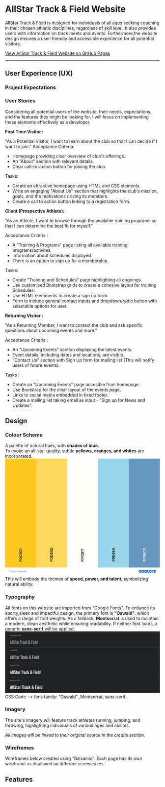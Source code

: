 # AllStar Track & Field Website 
AllStar Track & Field is designed for individuals of all ages seeking coaching in their chosen athletic disciplines, regardless of skill level. It also provides users with information on track meets and events.
Furthermore,the website design ensures a user-friendly and accessible experience for all potential visitors.

[View AllStar Track & Field Website on GitHub Pages]()

---
## User Experience (UX)
### Project Expectations
### User Stories
Considering all potential users of the website, their needs, expectations, and the features they might be looking for, I will focus on implementing these elements effectively as a developer.

**First Time Visitor :** 

"As a Potential Visitor, I want to learn about the club so that I can decide if I want to join."
Acceptance Criteria: 

* Homepage providing clear overview of club's offerings.
* An "About" section with relevant details. 
* Clear call-to-action button for joining the club.

Tasks:
* Create an attractive homepage using HTML and CSS elements.
* Write an engaging "About Us" section that highlights the club's mission, goals, and the motivations driving its members.
* Create a call to action button linking to a registration form.

**Client (Prospective Athlete):**

"As an Athlete, I want to browse through the available training programs so that I can determine the best fit for myself."

Acceptance Criteria : 
* A "Training & Programs" page listing all available training programs/activites.
* Information about schedules displayed.
* There is an option to sign up for a membership.

Tasks:
* Create "Training and Schedules" page highlighting all ongoings.
* Use customised Bootstrap grids to create a cohesive layout for training Schedules.
* Use HTML elemments to create a sign up form.
* Form to include general contact inputs and dropdown/radio button with selectable options for user.

**Returning Visitor :** 

"As a Returning Member, I want to contact the club and ask specific questions about upcoming events and more."

Acceptance Criteria : 
* An "Upcoming Events" section displaying the latest events.
* Event details, including dates and locations, are visible.
* "Contact Us" section with Sign Up form for mailing list (This will notify users of future events).

Tasks :
* Create an "Upcoming Events" page accesible from homepage.
* Use Bootstrap for the clear layout of the events page.
* Links to social media embedded in fixed footer. 
* Create a mailing list taking email as input - "Sign up for News and Updates".

## Design

### Colour Scheme 
A palette of natural hues, with **shades of blue.**  
To evoke an all-star quality, subtle **yellows, oranges, and whites** are incorporated.
![Image showing Project Color Pallette](CSS/images/Colour%20Pallette.png)
This will embody the themes of **speed, power, and talent**, symbolizing natural ability.
### Typography
All fonts on this website are imported from "Google Fonts". To enhance its sporty,sleek and impactful design, the primary font is **"Oswald".** which offers a range of font weights. As a fallback, **Montserrat** is used to maintain a modern, clean aesthetic while ensuring readability. If neither font loads, a generic **sans-serif** will be applied. 
 ![Image showing Project Typography](CSS/images/Oswald%20Typography.png)
CSS Code --> font-family: "Oswald" ,Montserrat, sans-serif;
### Imagery
The site's imagery will feature track athletes running, jumping, and throwing, highlighting individuals of various ages and abilites.

*All images will be linked to their original source in the credits section.*

### Wireframes
Wireframes below created using "Balsamiq".
Each page has its own wireframe as displayed on different screen sizes.

## Features 